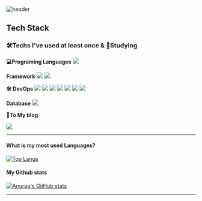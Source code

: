 ![header](https://capsule-render.vercel.app/api?type=waving&color=auto&height=100&section=header&text=Codemonkyu&fontSize=80&fontColor=auto)

## Tech Stack

### 🛠Techs I've used at least once & 📖Studying

<b>💻Programing Languages</b>
<img src="https://img.shields.io/badge/Python-3776AB?style=plastic&logo=Python&logoColor=white"/>

<b>Framework</b>
<img src="https://img.shields.io/badge/Django-092E20?style=plastic&logo=Django&logoColor=white"/> <img src="https://img.shields.io/badge/ReactJS-61DAFB?style=plastic&logo=React&logoColor=white"/>

<b>🛠 DevOps</b>
<img src="https://img.shields.io/badge/Docker-2496ED?style=plastic&logo=Docker&logoColor=white"/> <img src="https://img.shields.io/badge/Kubernetes-326CE5?style=plastic&logo=Kubernetes&logoColor=white"/> <img src="https://img.shields.io/badge/Amazon AWS-232F3E?style=plastic&logo=Amazon AWS&logoColor=white"/> <img src="https://img.shields.io/badge/Google Cloud-4285F4?style=plastic&logo=Google Cloud&logoColor==black"/> <img src="https://img.shields.io/badge/Linux-FCC624?style=plastic&logo=Linux&logoColor=black"/> <img src="https://img.shields.io/badge/OpenStack-ED1944?style=plastic&logo=OpenStack&logoColor=black"/> <img src="https://img.shields.io/badge/Ubuntu-E95420?style=plastic&logo=Ubuntu&logoColor=black"/>

<b>Database</b>
<img src="https://img.shields.io/badge/MySQL-4479A1?style=plastic&logo=MySQL&logoColor=black"/>

<b>🧾To My blog</b>

<a href="https://codemonkyu.tistory.com/"><img src="https://img.shields.io/badge/My blog-FF5722?style=flat-square"/></a>

---

#### What is my most used Languages?

[![Top Langs](https://github-readme-stats.vercel.app/api/top-langs/?username=codemonkyu)](https://github.com/codemonkyu/github-readme-stats)

#### My Github stats

[![Anurag's GitHub stats](https://github-readme-stats.vercel.app/api?username=codemonkyu)](https://github.com/codemonkyu/github-readme-stats)

---
